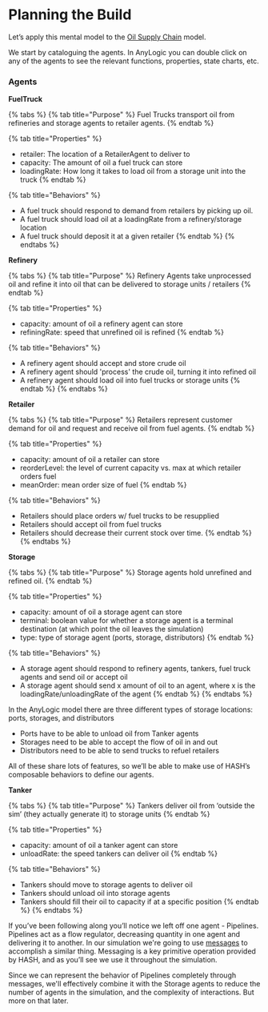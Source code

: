 # Planning the Build

Let’s apply this mental model to the [Oil Supply Chain](https://hash.ai/@hash/oil-supply-chain) model.

We start by cataloguing the agents. In AnyLogic you can double click on any of the agents to see the relevant functions, properties, state charts, etc.

### Agents

**FuelTruck**

{% tabs %}
{% tab title="Purpose" %}
Fuel Trucks transport oil from refineries and storage agents to retailer agents.
{% endtab %}

{% tab title="Properties" %}
* retailer: The location of a RetailerAgent to deliver to
* capacity: The amount of oil a fuel truck can store
* loadingRate: How long it takes to load oil from a storage unit into the truck
{% endtab %}

{% tab title="Behaviors" %}
* A fuel truck should respond to demand from retailers by picking up oil.
* A fuel truck should load oil at a loadingRate from a refinery/storage location
* A fuel truck should deposit it at a given retailer
{% endtab %}
{% endtabs %}

**Refinery**

{% tabs %}
{% tab title="Purpose" %}
Refinery Agents take unprocessed oil and refine it into oil that can be delivered to storage units / retailers
{% endtab %}

{% tab title="Properties" %}
* capacity: amount of oil a refinery agent can store
* refiningRate: speed that unrefined oil is refined
{% endtab %}

{% tab title="Behaviors" %}
* A refinery agent should accept and store crude oil
* A refinery agent should 'process' the crude oil, turning it into refined oil
* A refinery agent should load oil into fuel trucks or storage units
{% endtab %}
{% endtabs %}

**Retailer**

{% tabs %}
{% tab title="Purpose" %}
Retailers represent customer demand for oil and request and receive oil from fuel agents.
{% endtab %}

{% tab title="Properties" %}
* capacity: amount of oil a retailer can store
* reorderLevel: the level of current capacity vs. max at which retailer orders fuel
* meanOrder: mean order size of fuel
{% endtab %}

{% tab title="Behaviors" %}
* Retailers should place orders w/ fuel trucks to be resupplied
* Retailers should accept oil from fuel trucks
* Retailers should decrease their current stock over time.
{% endtab %}
{% endtabs %}

**Storage**

{% tabs %}
{% tab title="Purpose" %}
Storage agents hold unrefined and refined oil.
{% endtab %}

{% tab title="Properties" %}
* capacity:  amount of oil a storage agent can store
* terminal: boolean value for whether a storage agent is a terminal destination \(at which point the oil leaves the simulation\)
* type: type of storage agent \(ports, storage, distributors\)
{% endtab %}

{% tab title="Behaviors" %}
* A storage agent should respond to refinery agents, tankers, fuel truck agents and send oil or accept oil
* A storage agent should send x amount of oil to an agent, where x is the loadingRate/unloadingRate of the agent
{% endtab %}
{% endtabs %}

In the AnyLogic model there are three different types of storage locations: ports, storages, and distributors

* Ports have to be able to unload oil from Tanker agents
* Storages need to be able to accept the flow of oil in and out
* Distributors need to be able to send trucks to refuel retailers

All of these share lots of features, so we’ll be able to make use of HASH’s composable behaviors to define our agents.

**Tanker**

{% tabs %}
{% tab title="Purpose" %}
Tankers deliver oil from ‘outside the sim’ \(they actually generate it\) to storage units
{% endtab %}

{% tab title="Properties" %}
* capacity:  amount of oil a tanker agent can store
* unloadRate: the speed tankers can deliver oil
{% endtab %}

{% tab title="Behaviors" %}
* Tankers should move to storage agents to deliver oil
* Tankers should unload oil into storage agents
* Tankers should fill their oil to capacity if at a specific position
{% endtab %}
{% endtabs %}

If you’ve been following along you’ll notice we left off one agent - Pipelines. Pipelines act as a flow regulator, decreasing quantity in one agent and delivering it to another. In our simulation we're going to use [messages](../../../agent-messages/) to accomplish a similar thing. Messaging is a key primitive operation provided by HASH, and as you’ll see we use it throughout the simulation. 

Since we can represent the behavior of Pipelines completely through messages, we'll effectively combine it with the Storage agents to reduce the number of agents in the simulation, and the complexity of interactions. But more on that later.

